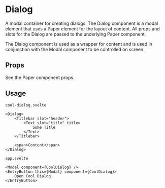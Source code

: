 # Dialog

A modal container for creating dialogs. The Dialog component is a modal
element that uses a Paper element for the layout of content. All props and
slots for the Dialog are passed to the underlying Paper component.

The Dialog component is used as a wrapper for content and is used in
conjunction with the Modal component to be controlled on screen.

## Props
See the Paper component props.

## Usage
`cool-dialog.svelte`
```svelte
<Dialog>
    <Titlebar slot="header">
        <Text slot="title" title>
            Some Title
        </Text>
    </Titlebar>

    <span>Content</span>
</Dialog>
```

`app.svelte`
```svelte
<Modal component={CoolDialog} />
<EntryButton this={Modal} component={CoolDialog}>
    Open Cool Dialog
</EntryButton>
```
